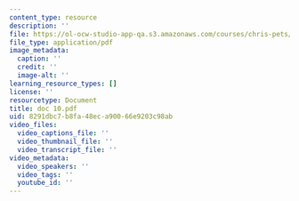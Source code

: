 ```yaml
---
content_type: resource
description: ''
file: https://ol-ocw-studio-app-qa.s3.amazonaws.com/courses/chris-pets/doc-10.pdf
file_type: application/pdf
image_metadata:
  caption: ''
  credit: ''
  image-alt: ''
learning_resource_types: []
license: ''
resourcetype: Document
title: doc 10.pdf
uid: 8291dbc7-b8fa-48ec-a900-66e9203c98ab
video_files:
  video_captions_file: ''
  video_thumbnail_file: ''
  video_transcript_file: ''
video_metadata:
  video_speakers: ''
  video_tags: ''
  youtube_id: ''
---
```

